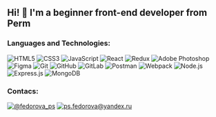 ## Hi! 👋 I'm a beginner front-end developer from Perm

### Languages and Technologies:

![HTML5](https://img.shields.io/badge/HTML5-black?style=for-the-badge&logo=HTML5)
![CSS3](https://img.shields.io/badge/CSS3-black?style=for-the-badge&logo=CSS3)
![JavaScript](https://img.shields.io/badge/JavaScript-black?style=for-the-badge&logo=JavaScript)
![React](https://img.shields.io/badge/React-black?style=for-the-badge&logo=React)
![Redux](https://img.shields.io/badge/Redux-black?style=for-the-badge&logo=Redux)
![Adobe Photoshop](https://img.shields.io/badge/adobe_Photoshop-black?style=for-the-badge&logo=Adobe-Photoshop)
![Figma](https://img.shields.io/badge/Figma-black?style=for-the-badge&logo=Figma)
![Git](https://img.shields.io/badge/Git-black?style=for-the-badge&logo=Git)
![GitHub](https://img.shields.io/badge/GitHub-black?style=for-the-badge&logo=GitHub)
![GitLab](https://img.shields.io/badge/GitLab-black?style=for-the-badge&logo=GitLab)
![Postman](https://img.shields.io/badge/Postman-black?style=for-the-badge&logo=Postman)
![Webpack](https://img.shields.io/badge/Webpack-black?style=for-the-badge&logo=Webpack)
![Node.js](https://img.shields.io/badge/Node.js-black?style=for-the-badge&logo=Node.js)
![Express.js](https://img.shields.io/badge/Express-black?style=for-the-badge&logo=Express)
![MongoDB](https://img.shields.io/badge/MongoDB-black?style=for-the-badge&logo=MongoDB)

### Contacs:
[![@fedorova_ps](https://img.shields.io/badge/@fedorova__p-black?style=flat-square&logo=telegram)](https://t.me/fedorova_ps)
[![ps.fedorova@yandex.ru](https://img.shields.io/badge/ps.fedorova@yandex.ru-black?style=flat-square&logo=Mail.Ru)](mailto:ps.fedorova@yandex.ru)
<!--
**ps-fedorova/ps-fedorova** is a ✨ _special_ ✨ repository because its `README.md` (this file) appears on your GitHub profile.

Here are some ideas to get you started:

- 🔭 I’m currently working on ...
- 🌱 I’m currently learning ...
- 👯 I’m looking to collaborate on ...
- 🤔 I’m looking for help with ...
- 💬 Ask me about ...
- 📫 How to reach me: ...
- 😄 Pronouns: ...
- ⚡ Fun fact: ...
-->
